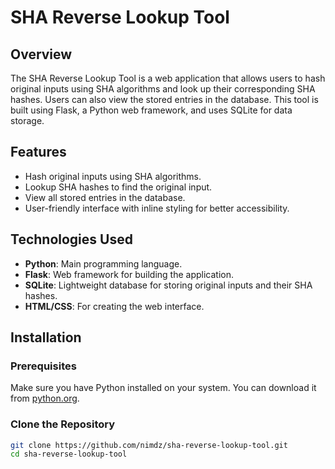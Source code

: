 # SHA Reverse Lookup Tool

## Overview

The SHA Reverse Lookup Tool is a web application that allows users to hash original inputs using SHA algorithms and look up their corresponding SHA hashes. Users can also view the stored entries in the database. This tool is built using Flask, a Python web framework, and uses SQLite for data storage.

## Features

- Hash original inputs using SHA algorithms.
- Lookup SHA hashes to find the original input.
- View all stored entries in the database.
- User-friendly interface with inline styling for better accessibility.

## Technologies Used

- **Python**: Main programming language.
- **Flask**: Web framework for building the application.
- **SQLite**: Lightweight database for storing original inputs and their SHA hashes.
- **HTML/CSS**: For creating the web interface.

## Installation

### Prerequisites

Make sure you have Python installed on your system. You can download it from [python.org](https://www.python.org/downloads/).

### Clone the Repository

```bash
git clone https://github.com/nimdz/sha-reverse-lookup-tool.git
cd sha-reverse-lookup-tool
